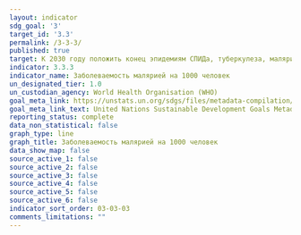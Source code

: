 ```yaml
---
layout: indicator
sdg_goal: '3'
target_id: '3.3'
permalink: /3-3-3/
published: true
target: К 2030 году положить конец эпидемиям СПИДа, туберкулеза, малярии и тропических болезней, которым не уделяется должного внимания, и обеспечить борьбу с гепатитом, заболеваниями, передаваемыми через воду, и другими инфекционными заболеваниями
indicator: 3.3.3
indicator_name: Заболеваемость малярией на 1000 человек
un_designated_tier: 1.0
un_custodian_agency: World Health Organisation (WHO)
goal_meta_link: https://unstats.un.org/sdgs/files/metadata-compilation/Metadata-Goal-3.pdf
goal_meta_link_text: United Nations Sustainable Development Goals Metadata (PDF 431 KB)
reporting_status: complete
data_non_statistical: false
graph_type: line
graph_title: Заболеваемость малярией на 1000 человек
data_show_map: false
source_active_1: false
source_active_2: false
source_active_3: false
source_active_4: false
source_active_5: false
source_active_6: false
indicator_sort_order: 03-03-03
comments_limitations: ""
---
```

